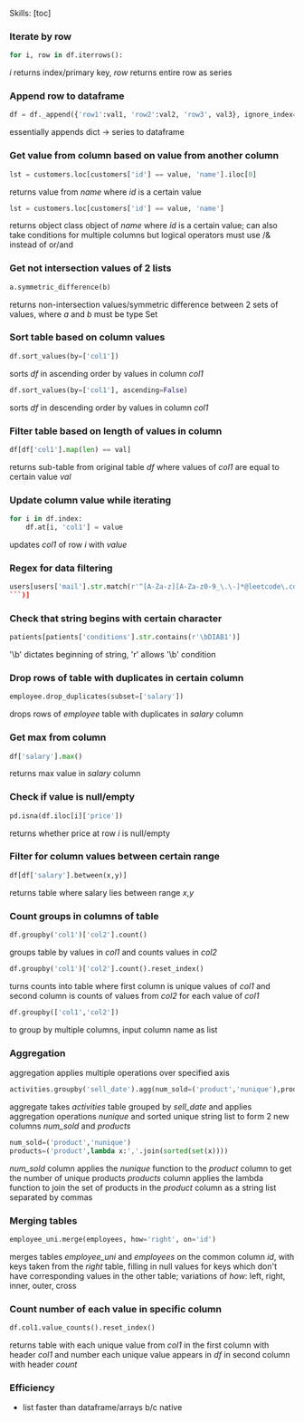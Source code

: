 Skills:
[toc]
<br>

### Iterate by row
``` python
for i, row in df.iterrows():
```  
*i* returns index/primary key, *row* returns entire row as series

### Append row to dataframe
``` python
df = df._append({'row1':val1, 'row2':val2, 'row3', val3}, ignore_index=True)
``` 
essentially appends dict -> series to dataframe

### Get value from column based on value from another column
``` python
lst = customers.loc[customers['id'] == value, 'name'].iloc[0]
```
returns value from *name* where *id* is a certain value  
``` python
lst = customers.loc[customers['id'] == value, 'name']
```
returns object class object of *name* where *id* is a certain value;
can also take conditions for multiple columns but logical operators must use /& instead of or/and

### Get not intersection values of 2 lists
``` python
a.symmetric_difference(b)
```
returns non-intersection values/symmetric difference between 2 sets of values, where *a* and *b* must be type Set

### Sort table based on column values
``` python
df.sort_values(by=['col1'])
```  
sorts *df* in ascending order by values in column *col1*  
``` python
df.sort_values(by=['col1'], ascending=False)
```  
sorts *df* in descending order by values in column *col1*

### Filter table based on length of values in column
``` python
df[df['col1'].map(len) == val]
```  
returns sub-table from original table *df* where values of *col1* are equal to certain value *val*

### Update column value while iterating
``` python
for i in df.index:
	df.at[i, 'col1'] = value
```
updates *col1* of row *i* with *value*

### Regex for data filtering
``` python
users[users['mail'].str.match(r'^[A-Za-z][A-Za-z0-9_\.\-]*@leetcode\.com
```)]
```

### Check that string begins with certain character
``` python
patients[patients['conditions'].str.contains(r'\bDIAB1')]
```
'\b' dictates beginning of string, 'r' allows '\b' condition

### Drop rows of table with duplicates in certain column
``` python
employee.drop_duplicates(subset=['salary'])
```
drops rows of *employee* table with duplicates in *salary* column

### Get max from column
``` python
df['salary'].max()
```
returns max value in *salary* column

### Check if value is null/empty
``` python
pd.isna(df.iloc[i]['price'])
```
returns whether price at row *i* is null/empty

### Filter for column values between certain range
``` python
df[df['salary'].between(x,y)]
```
returns table where salary lies between range *x*,*y*

### Count groups in columns of table
``` python
df.groupby('col1')['col2'].count()
```
groups table by values in *col1* and counts values in *col2*
``` python
df.groupby('col1')['col2'].count().reset_index()
```
turns counts into table where first column is unique values of *col1* and second column is counts of values from *col2* for each value of *col1*
``` python
df.groupby(['col1','col2'])
```
to group by multiple columns, input column name as list

### Aggregation
aggregation applies multiple operations over specified axis
``` python
activities.groupby('sell_date').agg(num_sold=('product','nunique'),products=('product',lambda x:','.join(sorted(set(x))))).reset_index().sort_values('sell_date',inplace=True)
```
aggregate takes *activities* table grouped by *sell_date* and applies aggregation operations *nunique* and sorted unique string list to form 2 new columns *num_sold* and *products*
``` python
num_sold=('product','nunique')
products=('product',lambda x:','.join(sorted(set(x))))
```
*num_sold* column applies the *nunique* function to the *product* column to get the number of unique products
*products* column applies the lambda function to join the set of products in the *product* column as a string list separated by commas

### Merging tables
``` python
employee_uni.merge(employees, how='right', on='id')
```
merges tables *employee_uni* and *employees* on the common column *id*, with keys taken from the *right* table, filling in null values for keys which don't have corresponding values in the other table; variations of *how*: left, right, inner, outer, cross

### Count number of each value in specific column
``` python
df.col1.value_counts().reset_index()
```
returns table with each unique value from *col1* in the first column with header *col1* and number each unique value appears in *df* in second column with header *count*

### Efficiency
- list faster than dataframe/arrays b/c native